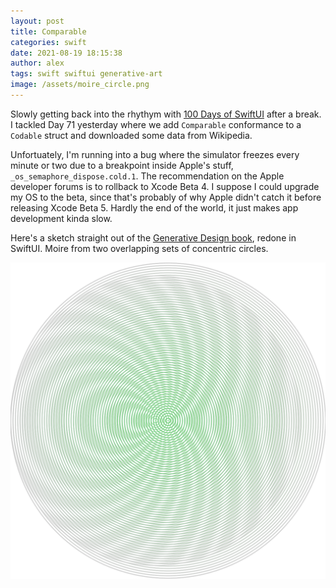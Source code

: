 ```yaml
---
layout: post
title: Comparable
categories: swift
date: 2021-08-19 18:15:38
author: alex
tags: swift swiftui generative-art
image: /assets/moire_circle.png
---
```


Slowly getting back into the rhythym with [100 Days of SwiftUI](https://www.hackingwithswift.com/100/swiftui) after a break. I tackled Day 71 yesterday where we add `Comparable` conformance to a `Codable` struct and downloaded some data from Wikipedia.

Unfortuately, I'm running into a bug where the simulator freezes every minute or two due to a breakpoint inside Apple's stuff, `_os_semaphore_dispose.cold.1`. The recommendation on the Apple developer forums is to rollback to Xcode Beta 4. I suppose I could upgrade my OS to the beta, since that's probably of why Apple didn't catch it before releasing Xcode Beta 5. Hardly the end of the world, it just makes app development kinda slow.

Here's a sketch straight out of the [Generative Design book](http://www.generative-gestaltung.de/2/), redone in SwiftUI. Moire from two overlapping sets of concentric circles.

![Moire Circles](/assets/moire_circle.png)
